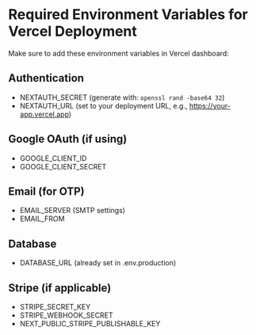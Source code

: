 # Required Environment Variables for Vercel Deployment

Make sure to add these environment variables in Vercel dashboard:

## Authentication
- NEXTAUTH_SECRET (generate with: `openssl rand -base64 32`)
- NEXTAUTH_URL (set to your deployment URL, e.g., https://your-app.vercel.app)

## Google OAuth (if using)
- GOOGLE_CLIENT_ID
- GOOGLE_CLIENT_SECRET

## Email (for OTP)
- EMAIL_SERVER (SMTP settings)
- EMAIL_FROM

## Database
- DATABASE_URL (already set in .env.production)

## Stripe (if applicable)
- STRIPE_SECRET_KEY
- STRIPE_WEBHOOK_SECRET
- NEXT_PUBLIC_STRIPE_PUBLISHABLE_KEY
